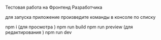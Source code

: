 Тестовая работа на Фронтенд Разработчика

для запуска приложение произведите команды в консоле по списку

npm i
(для просмотра )
npm run build
npm run preview
(для редактирования )
npm run dev
